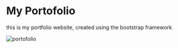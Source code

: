 # My Portofolio

this is my portfolio website, created using the bootstrap framework

![portofolio](https://github.com/HamdiHarahap/my-portofolio/assets/162338226/51d58f03-678a-4ae6-9080-a8edab9154f2)
